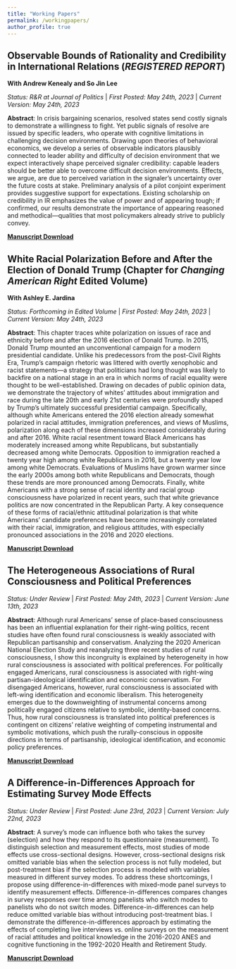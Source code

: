 ```yaml
---
title: "Working Papers"
permalink: /workingpapers/
author_profile: true
---
```


## Observable Bounds of Rationality and Credibility in International Relations (*REGISTERED REPORT*)
**With Andrew Kenealy and So Jin Lee**

*Status: R&R at Journal of Politics*  |  *First Posted: May 24th, 2023*  |  *Current Version: May 24th, 2023*

**Abstract**: In crisis bargaining scenarios, resolved states send costly signals to demonstrate a willingness to fight. Yet public signals of resolve are issued by specific leaders, who operate with cognitive limitations in challenging decision environments. Drawing upon theories of behavioral economics, we develop a series of observable indicators plausibly connected to leader ability and difficulty of decision environment that we expect interactively shape perceived signaler
credibility: capable leaders should be better able to overcome difficult decision environments. Effects, we argue, are due to perceived variation in the signaler’s uncertainty over the future costs at stake. Preliminary analysis of a pilot conjoint experiment provides suggestive support for expectations. Existing scholarship on credibility in IR emphasizes the value of power and of appearing tough; if confirmed, our results demonstrate the importance of appearing reasoned and methodical—qualities that most policymakers already strive to publicly convey.

[**Manuscript Download**](https://trentoll.github.io/files/signaling_rr_05.24.23.pdf)

## White Racial Polarization Before and After the Election of Donald Trump (Chapter for *Changing American Right* Edited Volume)
**With Ashley E. Jardina**

*Status: Forthcoming in Edited Volume*  |  *First Posted: May 24th, 2023*  |  *Current Version: May 24th, 2023*

**Abstract**: This chapter traces white polarization on issues of race and ethnicity before and after the 2016 election of Donald Trump. In 2015, Donald Trump mounted an unconventional campaign for a modern presidential candidate. Unlike his predecessors from the post-Civil Rights Era, Trump’s campaign rhetoric was littered with overtly xenophobic and racist statements—a strategy that politicians had long thought was likely to backfire on a national stage in an era in which norms of racial equality were thought to be well-established. Drawing on decades of public opinion data, we demonstrate the trajectory of whites’ attitudes about immigration and race during the late 20th and early 21st centuries were profoundly shaped by Trump’s ultimately successful presidential campaign. Specifically, although white Americans entered the 2016 election already somewhat polarized in racial attitudes, immigration preferences, and views of Muslims, polarization along each of these dimensions increased considerably during and after 2016. White racial resentment toward Black Americans has moderately increased among white Republicans, but substantially decreased among white Democrats. Opposition to immigration reached a twenty year high among white Republicans in 2016, but a twenty year low among white Democrats. Evaluations of Muslims have grown warmer since the early 2000s among both white Republicans and Democrats, though these trends are more pronounced among Democrats. Finally, white Americans with a strong sense of racial identity and racial group consciousness have polarized in recent years, such that white grievance politics are now concentrated in the Republican Party. A key consequence of these forms of racial/ethnic attitudinal polarization is that white Americans’ candidate preferences have become increasingly correlated with their racial, immigration, and religious attitudes, with especially pronounced associations in the 2016 and 2020 elections. 

[**Manuscript Download**](https://trentoll.github.io/files/racepol_chapter_05.24.23.pdf)

## The Heterogeneous Associations of Rural Consciousness and Political Preferences

*Status: Under Review*  |  *First Posted: May 24th, 2023*  |  *Current Version: June 13th, 2023*

**Abstract**: Although rural Americans’ sense of place-based consciousness has been an influential explanation for their right-wing politics, recent studies have often found rural consciousness is weakly associated with Republican partisanship and conservatism. Analyzing the 2020 American National Election Study and reanalyzing three recent studies of rural consciousness, I show this incongruity is explained by heterogeneity in how rural consciousness is associated with political preferences. For politically engaged Americans, rural consciousness is associated with right-wing partisan-ideological identification and economic conservatism. For disengaged Americans, however, rural consciousness is associated with left-wing identification and economic liberalism. This heterogeneity emerges due to the downweighting of instrumental concerns among politically engaged citizens relative to symbolic, identity-based concerns. Thus, how rural consciousness is translated into political preferences is contingent on citizens’ relative weighting of competing instrumental and symbolic motivations, which push the rurally-conscious in opposite directions in terms of partisanship, ideological identification, and economic policy preferences.

[**Manuscript Download**](https://doi.org/10.33774/apsa-2023-h0x53)

## A Difference-in-Differences Approach for Estimating Survey Mode Effects

*Status: Under Review*  |  *First Posted: June 23rd, 2023*  |  *Current Version: July 22nd, 2023*

**Abstract**: A survey’s mode can influence both who takes the survey (selection) and how they respond to its questionnaire (measurement). To distinguish selection and measurement effects, most studies of mode effects use cross-sectional designs. However, cross-sectional designs risk omitted variable bias when the selection process is not fully modeled, but post-treatment bias if the selection process is modeled with variables measured in different survey modes. To address these shortcomings, I propose using difference-in-differences with mixed-mode panel surveys to identify measurement effects. Difference-in-differences compares changes in survey responses over time among panelists who switch modes to panelists who do not switch modes. Difference-in-differences can help reduce omitted variable bias without introducing post-treatment bias. I demonstrate the difference-in-differences approach by estimating the effects of completing live interviews vs. online surveys on the measurement of racial attitudes and political knowledge in the 2016-2020 ANES and cognitive functioning in the 1992-2020 Health and Retirement Study.

[**Manuscript Download**](https://preprints.apsanet.org/engage/apsa/article-details/64bb90fdb053dad33aaf7346)
